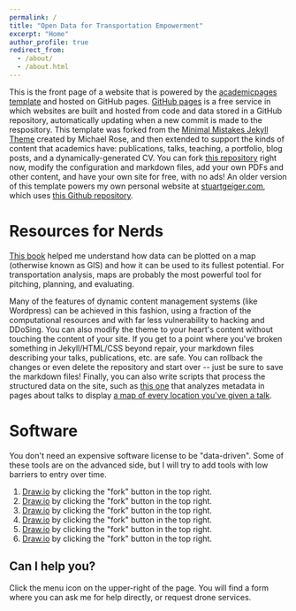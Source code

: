 ```yaml
---
permalink: /
title: "Open Data for Transportation Empowerment"
excerpt: "Home"
author_profile: true
redirect_from: 
  - /about/
  - /about.html
---
```


This is the front page of a website that is powered by the [academicpages template](https://github.com/academicpages/academicpages.github.io) and hosted on GitHub pages. [GitHub pages](https://pages.github.com) is a free service in which websites are built and hosted from code and data stored in a GitHub repository, automatically updating when a new commit is made to the respository. This template was forked from the [Minimal Mistakes Jekyll Theme](https://mmistakes.github.io/minimal-mistakes/) created by Michael Rose, and then extended to support the kinds of content that academics have: publications, talks, teaching, a portfolio, blog posts, and a dynamically-generated CV. You can fork [this repository](https://github.com/academicpages/academicpages.github.io) right now, modify the configuration and markdown files, add your own PDFs and other content, and have your own site for free, with no ads! An older version of this template powers my own personal website at [stuartgeiger.com](http://stuartgeiger.com), which uses [this Github repository](https://github.com/staeiou/staeiou.github.io).

Resources for Nerds
======
[This book](https://www.spatialanalysisonline.com/HTML/index.html) helped me understand how data can be plotted on a map (otherwise known as GIS) and how it can be used to its fullest potential. For transportation analysis, maps are probably the most powerful tool for pitching, planning, and evaluating. 

Many of the features of dynamic content management systems (like Wordpress) can be achieved in this fashion, using a fraction of the computational resources and with far less vulnerability to hacking and DDoSing. You can also modify the theme to your heart's content without touching the content of your site. If you get to a point where you've broken something in Jekyll/HTML/CSS beyond repair, your markdown files describing your talks, publications, etc. are safe. You can rollback the changes or even delete the repository and start over -- just be sure to save the markdown files! Finally, you can also write scripts that process the structured data on the site, such as [this one](https://github.com/academicpages/academicpages.github.io/blob/master/talkmap.ipynb) that analyzes metadata in pages about talks to display [a map of every location you've given a talk](https://academicpages.github.io/talkmap.html).

Software
======
You don't need an expensive software license to be "data-driven". Some of these tools are on the advanced side, but I will try to add tools with low barriers to entry over time. 
1. [Draw.io](https://github.com/academicpages/academicpages.github.io) by clicking the "fork" button in the top right. 
1. [Draw.io](https://github.com/academicpages/academicpages.github.io) by clicking the "fork" button in the top right. 
1. [Draw.io](https://github.com/academicpages/academicpages.github.io) by clicking the "fork" button in the top right. 
1. [Draw.io](https://github.com/academicpages/academicpages.github.io) by clicking the "fork" button in the top right. 
1. [Draw.io](https://github.com/academicpages/academicpages.github.io) by clicking the "fork" button in the top right. 
1. [Draw.io](https://github.com/academicpages/academicpages.github.io) by clicking the "fork" button in the top right.

Can I help you?
------
Click the menu icon on the upper-right of the page. You will find a form where you can ask me for help directly, or request drone services. 
